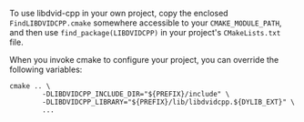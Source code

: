 To use libdvid-cpp in your own project, copy the enclosed
`FindLIBDVIDCPP.cmake` somewhere accessible to your `CMAKE_MODULE_PATH`,
and then use `find_package(LIBDVIDCPP)` in your project's
`CMakeLists.txt` file.

When you invoke cmake to configure your project, you can override the following variables:

```
cmake .. \
        -DLIBDVIDCPP_INCLUDE_DIR="${PREFIX}/include" \
        -DLIBDVIDCPP_LIBRARY="${PREFIX}/lib/libdvidcpp.${DYLIB_EXT}" \
        ...
```
